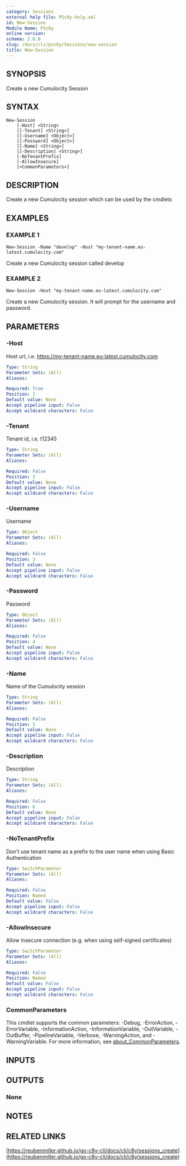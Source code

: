 ```yaml
---
category: Sessions
external help file: PSc8y-help.xml
id: New-Session
Module Name: PSc8y
online version:
schema: 2.0.0
slug: /docs/cli/psc8y/Sessions/new-session
title: New-Session
---
```




## SYNOPSIS
Create a new Cumulocity Session

## SYNTAX

```
New-Session
	[-Host] <String>
	[[-Tenant] <String>]
	[[-Username] <Object>]
	[[-Password] <Object>]
	[[-Name] <String>]
	[[-Description] <String>]
	[-NoTenantPrefix]
	[-AllowInsecure]
	[<CommonParameters>]
```

## DESCRIPTION
Create a new Cumulocity session which can be used by the cmdlets

## EXAMPLES

### EXAMPLE 1
```
New-Session -Name "develop" -Host "my-tenant-name.eu-latest.cumulocity.com"
```

Create a new Cumulocity session called develop

### EXAMPLE 2
```
New-Session -Host "my-tenant-name.eu-latest.cumulocity.com"
```

Create a new Cumulocity session.
It will prompt for the username and password.

## PARAMETERS

### -Host
Host url, i.e.
https://my-tenant-name.eu-latest.cumulocity.com

```yaml
Type: String
Parameter Sets: (All)
Aliases:

Required: True
Position: 1
Default value: None
Accept pipeline input: False
Accept wildcard characters: False
```

### -Tenant
Tenant id, i.e.
t12345

```yaml
Type: String
Parameter Sets: (All)
Aliases:

Required: False
Position: 2
Default value: None
Accept pipeline input: False
Accept wildcard characters: False
```

### -Username
Username

```yaml
Type: Object
Parameter Sets: (All)
Aliases:

Required: False
Position: 3
Default value: None
Accept pipeline input: False
Accept wildcard characters: False
```

### -Password
Password

```yaml
Type: Object
Parameter Sets: (All)
Aliases:

Required: False
Position: 4
Default value: None
Accept pipeline input: False
Accept wildcard characters: False
```

### -Name
Name of the Cumulocity session

```yaml
Type: String
Parameter Sets: (All)
Aliases:

Required: False
Position: 5
Default value: None
Accept pipeline input: False
Accept wildcard characters: False
```

### -Description
Description

```yaml
Type: String
Parameter Sets: (All)
Aliases:

Required: False
Position: 6
Default value: None
Accept pipeline input: False
Accept wildcard characters: False
```

### -NoTenantPrefix
Don't use tenant name as a prefix to the user name when using Basic Authentication

```yaml
Type: SwitchParameter
Parameter Sets: (All)
Aliases:

Required: False
Position: Named
Default value: False
Accept pipeline input: False
Accept wildcard characters: False
```

### -AllowInsecure
Allow insecure connection (e.g.
when using self-signed certificates)

```yaml
Type: SwitchParameter
Parameter Sets: (All)
Aliases:

Required: False
Position: Named
Default value: False
Accept pipeline input: False
Accept wildcard characters: False
```

### CommonParameters
This cmdlet supports the common parameters: -Debug, -ErrorAction, -ErrorVariable, -InformationAction, -InformationVariable, -OutVariable, -OutBuffer, -PipelineVariable, -Verbose, -WarningAction, and -WarningVariable. For more information, see [about_CommonParameters](http://go.microsoft.com/fwlink/?LinkID=113216).

## INPUTS

## OUTPUTS

### None
## NOTES

## RELATED LINKS

[https://reubenmiller.github.io/go-c8y-cli/docs/cli/c8y/sessions_create](https://reubenmiller.github.io/go-c8y-cli/docs/cli/c8y/sessions_create)

